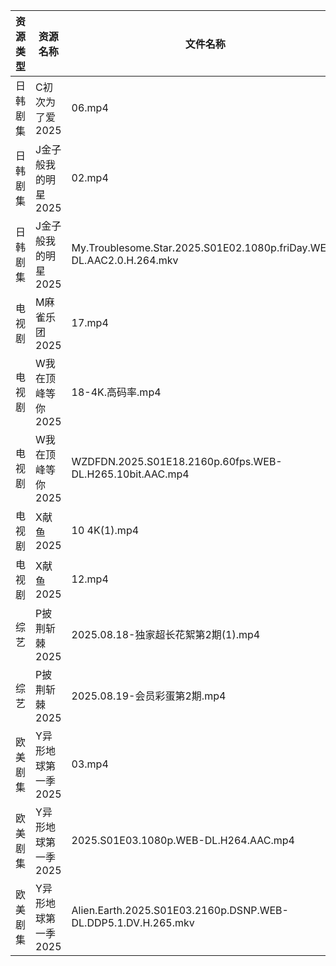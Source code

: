 | 资源类型 | 资源名称         | 文件名称                                                                 | 分享链接                                 | 更新时间                |
| ---- | ------------ | -------------------------------------------------------------------- | ------------------------------------ | ------------------- |
| 日韩剧集 | C初次为了爱2025   | 06.mp4                                                               | https://pan.quark.cn/s/0523b5d1b795  | 2025-08-20 16:16:00 |
| 日韩剧集 | J金子般我的明星2025 | 02.mp4                                                               | https://pan.quark.cn/s/10be8bbe13e5  | 2025-08-20 01:22:28 |
| 日韩剧集 | J金子般我的明星2025 | My.Troublesome.Star.2025.S01E02.1080p.friDay.WEB-DL.AAC2.0.H.264.mkv | https://pan.quark.cn/s/10be8bbe13e5  | 2025-08-20 01:22:25 |
| 电视剧  | M麻雀乐团2025    | 17.mp4                                                               | https://pan.quark.cn/s/6f7fe24c7e8f  | 2025-08-20 01:25:44 |
| 电视剧  | W我在顶峰等你2025  | 18-4K.高码率.mp4                                                        | https://pan.quark.cn/s/cb17e03fd6d6  | 2025-08-20 16:25:51 |
| 电视剧  | W我在顶峰等你2025  | WZDFDN.2025.S01E18.2160p.60fps.WEB-DL.H265.10bit.AAC.mp4             | https://pan.quark.cn/s/cb17e03fd6d6  | 2025-08-20 16:25:42 |
| 电视剧  | X献鱼2025      | 10 4K(1).mp4                                                         | https://www.alipan.com/s/RdyreAB7CLk | 2025-08-20 16:01:27 |
| 电视剧  | X献鱼2025      | 12.mp4                                                               | https://www.alipan.com/s/RdyreAB7CLk | 2025-08-20 16:01:27 |
| 综艺   | P披荆斩棘2025    | 2025.08.18-独家超长花絮第2期(1).mp4                                          | https://pan.quark.cn/s/9ae1eb01008d  | 2025-08-20 01:39:09 |
| 综艺   | P披荆斩棘2025    | 2025.08.19-会员彩蛋第2期.mp4                                               | https://pan.quark.cn/s/9ae1eb01008d  | 2025-08-20 01:39:16 |
| 欧美剧集 | Y异形地球第一季2025 | 03.mp4                                                               | https://pan.quark.cn/s/414812145daa  | 2025-08-20 10:35:36 |
| 欧美剧集 | Y异形地球第一季2025 | 2025.S01E03.1080p.WEB-DL.H264.AAC.mp4                                | https://pan.quark.cn/s/414812145daa  | 2025-08-20 16:29:37 |
| 欧美剧集 | Y异形地球第一季2025 | Alien.Earth.2025.S01E03.2160p.DSNP.WEB-DL.DDP5.1.DV.H.265.mkv        | https://pan.quark.cn/s/414812145daa  | 2025-08-20 10:35:38 |
